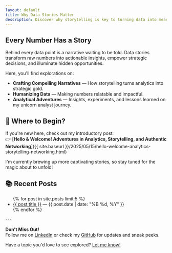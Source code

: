 ```yaml
---
layout: default
title: Why Data Stories Matter
description: Discover why storytelling is key to turning data into meaningful business insights.
---
```


## Every Number Has a Story

Behind every data point is a narrative waiting to be told. Data stories transform raw numbers into actionable insights, empower strategic decisions, and illuminate hidden opportunities.

Here, you'll find explorations on:
- **Crafting Compelling Narratives** — How storytelling turns analytics into strategic gold.
- **Humanizing Data** — Making numbers relatable and impactful.
- **Analytical Adventures** — Insights, experiments, and lessons learned on my unicorn analyst journey.

## 📌 Where to Begin?

If you're new here, check out my introductory post:  
👉 [**Hello & Welcome! Adventures in Analytics, Storytelling, and Authentic Networking**]({{ site.baseurl }}/2025/05/15/hello-welcome-analytics-storytelling-networking.html)

I'm currently brewing up more captivating stories, so stay tuned for the magic about to unfold!

## 📚 Recent Posts

<ul>
  {% for post in site.posts limit:5 %}
    <li><a href="{{ post.url }}">{{ post.title }}</a> — {{ post.date | date: "%B %d, %Y" }}</li>
  {% endfor %}
</ul>
---

**Don't Miss Out!**  
Follow me on [LinkedIn](https://www.linkedin.com/in/jennchin/) or check my [GitHub](https://github.com/SheHasMoxie) for updates and sneak peeks.

Have a topic you'd love to see explored? [Let me know!](mailto:jchin+blogideas@pugetsoundanalytics.com)
